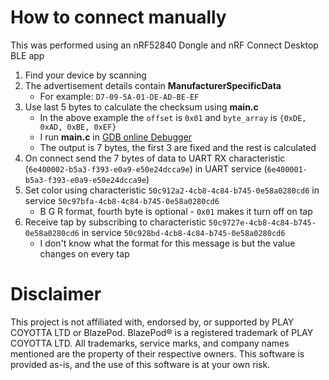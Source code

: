 # How to connect manually
This was performed using an nRF52840 Dongle and nRF Connect Desktop BLE app

1. Find your device by scanning
1. The advertisement details contain **ManufacturerSpecificData**
    - For example: `D7-09-5A-01-DE-AD-BE-EF`
1. Use last 5 bytes to calculate the checksum using **main.c**
    - In the above example the `offset` is `0x01` and `byte_array` is `{0xDE, 0xAD, 0xBE, 0xEF}`
    - I run **main.c** in [GDB online Debugger](https://www.onlinegdb.com/)
    - The output is 7 bytes, the first 3 are fixed and the rest is calculated
1. On connect send the 7 bytes of data to UART RX characteristic (`6e400002-b5a3-f393-e0a9-e50e24dcca9e`) in UART service (`6e400001-b5a3-f393-e0a9-e50e24dcca9e`)
1. Set color using characteristic `50c912a2-4cb8-4c84-b745-0e58a0280cd6` in service `50c97bfa-4cb8-4c84-b745-0e58a0280cd6`
    - B G R format, fourth byte is optional - `0x01` makes it turn off on tap
1. Receive tap by subscribing to characteristic `50c9727e-4cb8-4c84-b745-0e58a0280cd6` in service `50c928bd-4cb8-4c84-b745-0e58a0280cd6`
    - I don't know what the format for this message is but the value changes on every tap
  
# Disclaimer
This project is not affiliated with, endorsed by, or supported by PLAY COYOTTA LTD or BlazePod. BlazePod® is a registered trademark of PLAY COYOTTA LTD. All trademarks, service marks, and company names mentioned are the property of their respective owners. This software is provided as-is, and the use of this software is at your own risk.
